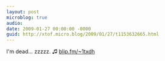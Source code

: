 ```yaml
---
layout: post
microblog: true
audio: 
date: 2009-01-27 00:00:00 -0000
guid: http://xtof.micro.blog/2009/01/27/t1153632665.html
---
```

I'm dead... zzzzz. ♫ [blip.fm/~1txdh](http://blip.fm/~1txdh)
